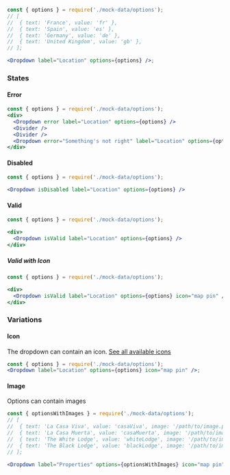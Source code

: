 ```jsx
const { options } = require('./mock-data/options');
// [
//  { text: 'France', value: 'fr' },
//  { text: 'Spain', value: 'es' },
//  { text: 'Germany', value: 'de' },
//  { text: 'United Kingdom', value: 'gb' },
// ];

<Dropdown label="Location" options={options} />;
```

### States

#### Error

```jsx
const { options } = require('./mock-data/options');
<div>
  <Dropdown error label="Location" options={options} />
  <Divider />
  <Divider />
  <Dropdown error="Something's not right" label="Location" options={options} />
</div>
```

#### Disabled

```jsx
const { options } = require('./mock-data/options');

<Dropdown isDisabled label="Location" options={options} />
```

#### Valid

```jsx
const { options } = require('./mock-data/options');

<div>
  <Dropdown isValid label="Location" options={options} />
</div>
```

##### Valid with Icon

```jsx
const { options } = require('./mock-data/options');

<div>
  <Dropdown isValid label="Location" options={options} icon="map pin" />
</div>
```

### Variations

#### Icon

The dropdown can contain an icon. [See all available icons](https://react.semantic-ui.com/elements/icon#icon-set)

```jsx
const { options } = require('./mock-data/options');
<Dropdown label="Location" options={options} icon="map pin" />;
```

#### Image

Options can contain images

```jsx
const { optionsWithImages } = require('./mock-data/options');
// [
//  { text: 'La Casa Viva', value: 'casaViva', image: '/path/to/image.png' },
//  { text: 'La Casa Muerta', value: 'casaMuerta', image: '/path/to/image.png' },
//  { text: 'The White Lodge', value: 'whiteLodge', image: '/path/to/image.png' },
//  { text: 'The Black Lodge', value: 'blackLodge', image: '/path/to/image.png' },
// ];

<Dropdown label="Properties" options={optionsWithImages} icon="map pin" />;
```
